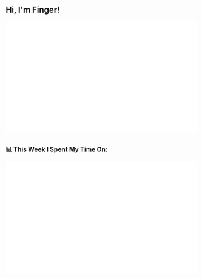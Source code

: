 <h2> Hi, I'm Finger!</h2>

<img align="right" src="https://raw.githubusercontent.com/spianmo/github-stats/master/generated/overview.svg#gh-light-mode-only">

<!-- <img align="right" height="160em" src="https://github-readme-stats-eight-theta.vercel.app/api/top-langs/?username=spianmo&layout=compact&langs_count=8&theme=algolia"/>	 -->
	
```go
package main

type Me struct {
	Name   string
	Job    string
	Code   string
	Skills string
}

func main() {
	me := &Me{
		Name:   "Finger",
		Job:    "Client-side Engineer",
		Code:   "Java and C++ and Others",
		Skills: "Android Security NLP ^o^",
	}
	_ = me
}
```


<h3>📊 This Week I Spent My Time On:</h3>
<img align='right' src="https://raw.githubusercontent.com/spianmo/github-stats/master/generated/languages.svg#gh-light-mode-only">

<!--START_SECTION:waka-->

```text
Python                   27 hrs 9 mins   █████████████████████░░░░   83.83 %
Vue.js                   2 hrs 11 mins   █▓░░░░░░░░░░░░░░░░░░░░░░░   06.78 %
Markdown                 37 mins         ▒░░░░░░░░░░░░░░░░░░░░░░░░   01.91 %
Jupyter                  29 mins         ▒░░░░░░░░░░░░░░░░░░░░░░░░   01.52 %
HTML                     25 mins         ▒░░░░░░░░░░░░░░░░░░░░░░░░   01.29 %
PDF                      18 mins         ▒░░░░░░░░░░░░░░░░░░░░░░░░   00.97 %
```

<!--END_SECTION:waka-->
